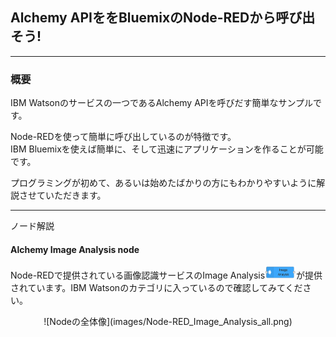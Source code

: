 ## Alchemy APIををBluemixのNode-REDから呼び出そう!
***
### 概要

IBM Watsonのサービスの一つであるAlchemy APIを呼びだす簡単なサンプルです。

Node-REDを使って簡単に呼び出しているのが特徴です。   
IBM Bluemixを使えば簡単に、そして迅速にアプリケーションを作ることが可能です。  

プログラミングが初めて、あるいは始めたばかりの方にもわかりやすいように解説させていただきます。

***
ノード解説
#### Alchemy Image Analysis node

Node-REDで提供されている画像認識サービスのImage Analysis<img src="images/Node-RED___mz-nodered-z002_eu-gb_mybluemix_net.png" width="50px">が提供されています。IBM Watsonのカテゴリに入っているので確認してみてください。


<div style="text-align: center;">
![Nodeの全体像](images/Node-RED_Image_Analysis_all.png)
</div>
